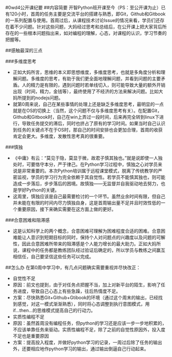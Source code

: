 #0wd4公开课纪要
##内容简要
开智Python班开课至今（PS：至公开课为止）已有120小时，首周的任务主要是交流平台的搭建与熟悉，即Git，Github和Gitbook的一系列配置与使用。首周过后，从课程技术讨论Issue的情况来看，学员们还存在着不少问题。针对这些问题，大妈经过思考和总结后，在公开课上把大家背后所存在的一些根本问题指出来，如对编程的理解，心态，对课程的认识，学习节奏的把握等。

##感触最深的三点

###多维度思考
 + 正如大妈所言，思维的本义即思想维度，多维度思考，也就是多角度分析和理解问题。多维度的思考，有助于我们更全面地理解问题，并看到问题的主要矛盾。人的精力是有限的，遇到问题时若单线切入，则可能导致大量的额外开销出现（时间，精力，金钱等），最终使用了不经济的方法来解决问题。比如大妈所提到的nodejs问题。
 + 就第0周来说，自己在某些事情的处理上还是缺乏多维度思考，最明显的一点就是在OS的切换上（当然，这个问题不仅与多维度思考有关）。在配置Git，Github和Gitbook时，自己在win上弄过一段时间，后来再完全转到linux下进行，导致任务提交的滞后，同时也挤占了原有的学习时间。如果当时自己认识到任务的关键点不在于OS时，那自己的时间安排也会更加合理，首周的收获肯定会更大。多维度，发散性思考真的很重要。

###慎独
 + 《中庸》有云：“莫见于隐，莫显于微，故君子慎其独也。”就是说即使一人独处时，可要恪守本分，严于律己。在Python学习过程中，慎独之心对学员来说是非常重要的。本次Python培训属于远程课堂模式，脱离了传统教学的严密监视，学员的学习行为完全依赖于其自觉性。若学员不能慎其独也，则可能造成一步落后，步步落后的困境。故慎独——无监督并自我驱动地去努力，也是学好Python的关键。
 + 这周里，慎独应该是自己最需要检讨的一个环节。虽然业余时间有限，但自己并未能在有限的时间内尽力慎独自身，这是首周输出量不足并且时效性低的一个重要原因，接下来确实需要在这方面上做的更好。

###合意困难和阻滞感
 + 这是认知科学上的两个概念，合意困难可理解为困难程度合适的困难。合意困难能让人意识到短期目标的同时，保持个人对问题点的兴趣度以及问题的可解性，因此合意困难所带来的阻滞感是个人能力增长的最大助力。正如大妈所说，课程中的任务都是教练团队经过验证后确定的，所以学员与教练之间赢互相信任，自己要坚信这些任务可以完成。

##怎么办
在第0周中学习中，有几点问题确实需要重视并尽快改正：

 + 自觉性不足
  + 原因：前文也提到，由于对任务点把握不当，加上对新平台的陌生，影响了任务进度，导致自己心态上有些急躁，往后热情度不足。
  + 方案：尽快熟悉Git+Github+Gtibook的环境（通过这个周末的输出，已经找到感觉，对这一模式渐渐熟悉），同时将心态调整到执行意图模式，用if...then...的思维模式提高自己的行动力。
 + 实质性编程不足
  + 原因：虽然首周没有编程任务，但python的学习还是应该一步一步地积累的，不应该单靠任务来驱动。实质性编程不足，除了之前的自觉性原因外，投入度不足也是重要原因
  + 方案：提高投入程度，并做好python学习的记录，一周过后除了任务的输出外，还要相应地作python学习的输出，通过输出倒逼自己行动起来。
